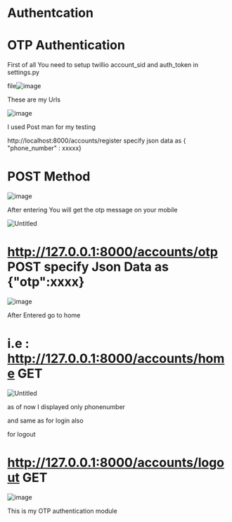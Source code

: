 # Authentcation


# OTP Authentication

First of all You need to setup twillio account_sid and auth_token in settings.py

file![image](https://github.com/Hello-Sai/Authentcation/assets/90458132/eec5b376-92c5-4c1e-b7db-6577b7db5382)


These are my Urls 

![image](https://github.com/Hello-Sai/Authentcation/assets/90458132/7819411a-d9b7-4fd4-875b-b75d0f0f531c)

I used Post man for my testing

http://localhost:8000/accounts/register   specify json data as { "phone_number" : xxxxx}

# POST Method

![image](https://github.com/Hello-Sai/Authentcation/assets/90458132/7f5196cd-41df-4503-b48e-6411dc26616e)

After entering You will get the otp message on your mobile 

![Untitled](https://github.com/Hello-Sai/Authentcation/assets/90458132/50a1202c-be3f-4d43-9038-59dbcf4300f6)

# http://127.0.0.1:8000/accounts/otp POST specify Json Data as {"otp":xxxx}

![image](https://github.com/Hello-Sai/Authentcation/assets/90458132/60b6d150-75d2-47b2-bd11-c43be15b7a9f)

After Entered go to home

# i.e : http://127.0.0.1:8000/accounts/home GET 

![Untitled](https://github.com/Hello-Sai/Authentcation/assets/90458132/9952a794-fe0f-4b86-a09b-e7cd66ab83f0)

as of now I displayed only phonenumber

and same as for login also 

for logout
# http://127.0.0.1:8000/accounts/logout GET
![image](https://github.com/Hello-Sai/Authentcation/assets/90458132/38791916-91a1-4b11-ae15-18035689f4d1)

This is my OTP authentication module
